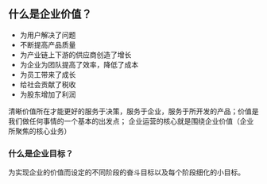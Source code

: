 ## 什么是企业价值？
- 为用户解决了问题
- 不断提高产品质量
- 为产业链上下游的供应商创造了增长
- 为企业为团队提高了效率，降低了成本
- 为员工带来了成长
- 给社会贡献了税收
- 为股东增加了利润

清晰价值所在才能更好的服务于决策，服务于企业，服务于所开发的产品；价值是我们做任何事情的一个基本的出发点；
企业运营的核心就是围绕企业价值（企业所聚焦的核心业务）

### 什么是企业目标？
为实现企业的价值而设定的不同阶段的奋斗目标以及每个阶段细化的小目标。

